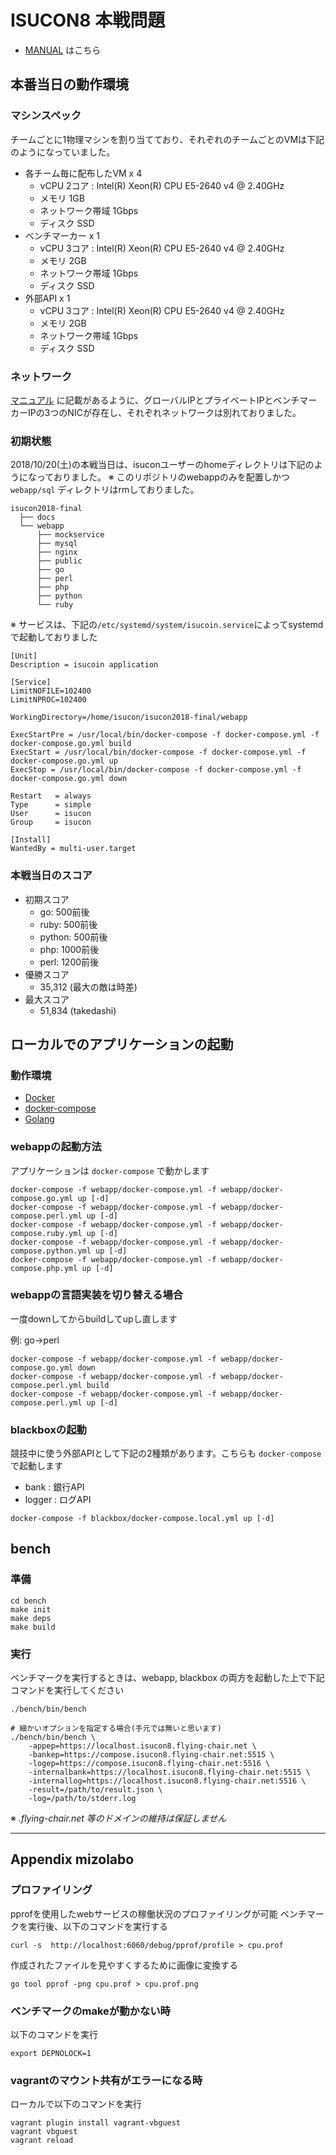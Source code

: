 # ISUCON8 本戦問題

- [MANUAL](docs/MANUAL.md) はこちら

## 本番当日の動作環境

### マシンスペック

チームごとに1物理マシンを割り当てており、それぞれのチームごとのVMは下記のようになっていました。

- 各チーム毎に配布したVM x 4
    - vCPU 2コア : Intel(R) Xeon(R) CPU E5-2640 v4 @ 2.40GHz
    - メモリ 1GB
    - ネットワーク帯域 1Gbps
    - ディスク SSD
- ベンチマーカー x 1
    - vCPU 3コア : Intel(R) Xeon(R) CPU E5-2640 v4 @ 2.40GHz
    - メモリ 2GB
    - ネットワーク帯域 1Gbps
    - ディスク SSD
- 外部API x 1
    - vCPU 3コア : Intel(R) Xeon(R) CPU E5-2640 v4 @ 2.40GHz
    - メモリ 2GB
    - ネットワーク帯域 1Gbps
    - ディスク SSD


### ネットワーク

[マニュアル](docs/MANUAL.md) に記載があるように、グローバルIPとプライベートIPとベンチマーカーIPの3つのNICが存在し、それぞれネットワークは別れておりました。


### 初期状態

2018/10/20(土)の本戦当日は、isuconユーザーのhomeディレクトリは下記のようになっておりました。
※ このリポジトリのwebappのみを配置しかつ `webapp/sql` ディレクトリはrmしておりました。

```
isucon2018-final
  ├── docs
  └── webapp
      ├── mockservice
      ├── mysql
      ├── nginx
      ├── public
      ├── go
      ├── perl
      ├── php
      ├── python
      └── ruby
```

※ サービスは、下記の`/etc/systemd/system/isucoin.service`によってsystemdで起動しておりました
```
[Unit]
Description = isucoin application

[Service]
LimitNOFILE=102400
LimitNPROC=102400

WorkingDirectory=/home/isucon/isucon2018-final/webapp

ExecStartPre = /usr/local/bin/docker-compose -f docker-compose.yml -f docker-compose.go.yml build
ExecStart = /usr/local/bin/docker-compose -f docker-compose.yml -f docker-compose.go.yml up
ExecStop = /usr/local/bin/docker-compose -f docker-compose.yml -f docker-compose.go.yml down

Restart   = always
Type      = simple
User      = isucon
Group     = isucon

[Install]
WantedBy = multi-user.target
```

### 本戦当日のスコア

- 初期スコア
    - go:      500前後
    - ruby:    500前後
    - python:  500前後
    - php:    1000前後
    - perl:   1200前後
- 優勝スコア
    - 35,312 (最大の敵は時差)
- 最大スコア
    - 51,834 (takedashi)

## ローカルでのアプリケーションの起動

### 動作環境

- [Docker](https://www.docker.com/)
- [docker-compose](https://docs.docker.com/compose/)
- [Golang](https://golang.org/)

### webappの起動方法

アプリケーションは `docker-compose` で動かします

```
docker-compose -f webapp/docker-compose.yml -f webapp/docker-compose.go.yml up [-d]
docker-compose -f webapp/docker-compose.yml -f webapp/docker-compose.perl.yml up [-d]
docker-compose -f webapp/docker-compose.yml -f webapp/docker-compose.ruby.yml up [-d]
docker-compose -f webapp/docker-compose.yml -f webapp/docker-compose.python.yml up [-d]
docker-compose -f webapp/docker-compose.yml -f webapp/docker-compose.php.yml up [-d]
```

### webappの言語実装を切り替える場合

一度downしてからbuildしてupし直します

例: go→perl
```
docker-compose -f webapp/docker-compose.yml -f webapp/docker-compose.go.yml down
docker-compose -f webapp/docker-compose.yml -f webapp/docker-compose.perl.yml build
docker-compose -f webapp/docker-compose.yml -f webapp/docker-compose.perl.yml up [-d]
```


### blackboxの起動

競技中に使う外部APIとして下記の2種類があります。こちらも `docker-compose` で起動します

- bank   : 銀行API
- logger : ログAPI

```
docker-compose -f blackbox/docker-compose.local.yml up [-d]
```


## bench

### 準備

```
cd bench
make init
make deps
make build
```


### 実行

ベンチマークを実行するときは、webapp, blackbox の両方を起動した上で下記コマンドを実行してください

```
./bench/bin/bench

# 細かいオプションを指定する場合(手元では無いと思います)
./bench/bin/bench \
    -appep=https://localhost.isucon8.flying-chair.net \
    -bankep=https://compose.isucon8.flying-chair.net:5515 \
    -logep=https://compose.isucon8.flying-chair.net:5516 \
    -internalbank=https://localhost.isucon8.flying-chair.net:5515 \
    -internallog=https://localhost.isucon8.flying-chair.net:5516 \
    -result=/path/to/result.json \
    -log=/path/to/stderr.log
```

※ *.flying-chair.net 等のドメインの維持は保証しません*

---

## Appendix mizolabo

### プロファイリング

pprofを使用したwebサービスの稼働状況のプロファイリングが可能
ベンチマークを実行後、以下のコマンドを実行する

```
curl -s  http://localhost:6060/debug/pprof/profile > cpu.prof
```

作成されたファイルを見やすくするために画像に変換する

```
go tool pprof -png cpu.prof > cpu.prof.png
```

### ベンチマークのmakeが動かない時

以下のコマンドを実行

```
export DEPNOLOCK=1
```

### vagrantのマウント共有がエラーになる時

ローカルで以下のコマンドを実行

```
vagrant plugin install vagrant-vbguest
vagrant vbguest
vagrant reload
```
